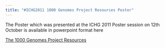 ```yaml
---
title: "#ICHG2011 1000 Genomes Project Resources Poster"
---
```

                    
The Poster which was presented at the ICHG 2011 Poster session on 12th October is available in powerpoint format here

[The 1000 Genomes Project Resources](ftp://ftp.1000genomes.ebi.ac.uk/vol1/ftp/technical/working/20111012_ichg2011_poster/lclarke_1000genomes_project_resources.pdf)
